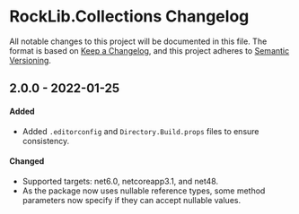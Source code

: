 # RockLib.Collections Changelog

All notable changes to this project will be documented in this file.
The format is based on [Keep a Changelog](https://keepachangelog.com/en/1.0.0/),
and this project adheres to [Semantic Versioning](https://semver.org/spec/v2.0.0.html).

## 2.0.0 - 2022-01-25

#### Added

- Added `.editorconfig` and `Directory.Build.props` files to ensure consistency.

#### Changed

- Supported targets: net6.0, netcoreapp3.1, and net48.
- As the package now uses nullable reference types, some method parameters now specify if they can accept nullable values.